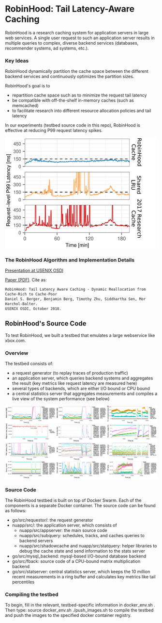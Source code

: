 # RobinHood: Tail Latency-Aware Caching

RobinHood is a research caching system for application servers in large web services.
A single user request to such an application server results in multiple queries to complex, diverse backend services (databases, recommender systems, ad systems, etc.).

### Key Ideas

RobinHood dynamically partition the cache space between the different backend services and continuously optimizes the partition sizes.

RobinHood's goal is to

  - repartition cache space such as to minimize the request tail latency
  - be compatible with off-the-shelf in-memory caches (such as memcached)
  - to facilitate research into different resource allocation policies and tail latency

In our experiments (testbed source code in this repo), RobinHood is effective at reducing P99 request latency spikes.

<img src="https://raw.githubusercontent.com/dasebe/robinhoodcache/master/plots/robinhood_results.png" width=500px />


### The RobinHood Algorithm and Implementation Details

[Presentation at USENIX OSDI](https://www.usenix.org/conference/osdi18/presentation/berger)

[Paper (PDF)](https://www.usenix.org/system/files/osdi18-berger.pdf). Cite as:

    RobinHood: Tail Latency Aware Caching - Dynamic Reallocation from Cache-Rich to Cache-Poor
    Daniel S. Berger, Benjamin Berg, Timothy Zhu, Siddhartha Sen, Mor Harchol-Balter. 
    USENIX OSDI, October 2018.

## RobinHood's Source Code

To test RobinHood, we built a testbed that emulates a large webservice like xbox.com.

### Overview

The testbed consists of:

 - a request generator (to replay traces of production traffic)
 - an application server, which queries backend systems and aggregates the result (key metrics like request latency are measured here)
 - several types of backends, which are either I/O bound or CPU bound
 - a central statistics server that aggregates measurements and compiles a live view of the system performance (see below)
 
<img src="https://raw.githubusercontent.com/dasebe/robinhoodcache/master/plots/dashboard.png" width=800px />

### Source Code

The RobinHood testbed is built on top of Docker Swarm. Each of the components is a separate Docker container. The source code can be found as follows:

 - go/src/requestor/: the request generator
 - nuapp/src/: the application server, which consists of
   - nuapp/src/appserver: the main source code
   - nuapp/src/subquery: schedules, tracks, and caches queries to backend servers
   - nuapp/src/shadowcache and nuapp/src/statquery: helper libraries to debug the cache state and send information to the stats server
 - go/src/mysql_backend: mysql-based I/O-bound database backend
 - go/src/fback: source code of a CPU-bound matrix multiplication backend
 - go/src/statserver: central statistics server, which keeps the 10 million recent measurements in a ring buffer and calculates key metrics like tail percentiles
 
 ### Compiling the testbed
 
 To begin, fill in the relevant, testbed-specific information in docker_env.sh .  Then type:
    source docker_env.sh
    ./push_images.sh
to compile the testbed and push the images to the specified docker container registry.
